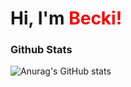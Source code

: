 <div style="width 100%"> <h1> Hi, I'm <span style="color:red">Becki!</span> </h1> </div>
 



### Github Stats
![Anurag's GitHub stats](https://github-readme-stats.vercel.app/api?username=Beckibuzz93&show_icons=true&theme=radical)
